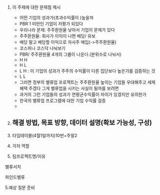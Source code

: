 1. 이 주제에 대한 문제점 제시
   - 어떤 기업의 성과가(초과수익률이 )높을까
   - PBR 1 미만인 기업이 저평가 되있다
   - 우리나라 문제: 주주환원율 낮아서 기업이 문제가 있다
   - 주주환원율: 회사가 이익이 나면 배당/ 유보
   - 배당 말고 배당할 이익으로 자사주 매입(->주주환원율)
   - 코스피나 코스닥 나눠보기
   - PBR/ 주주환원율 4개의 그룹이 나온다.(분위수로 나눠서)
   - H      H
   - H      L
   - L       H : 이 기업의 성과가 주주의 수익률이 다른 집단보다 높은가를 검증하는 것
   - L       L
   - 그러면 정부의 밸류업 프로젝트는 주주환원율 높이는 기업들 우대해주고 세제혜택 주겠다 그게 밸류업을 시키는 사실이 될까를 보려면 
   - 과거의 그런 기업들의 성과가 연평균수익률이 차이가 있겠지만 유의한가
   - 한국의 밸류업 프로그램에 대한 기업 수익률 검증
   - 

1. 해결 방법, 목표 방향, 데이터 설명(확보 가능성, 구성)
   - 
2. 타임테이블(4월1일까지)10번+주말2
3. 각자 역할
4. 팀프로젝트명/이유

밸류서치

파인드밸류









5.예상 질문 준비